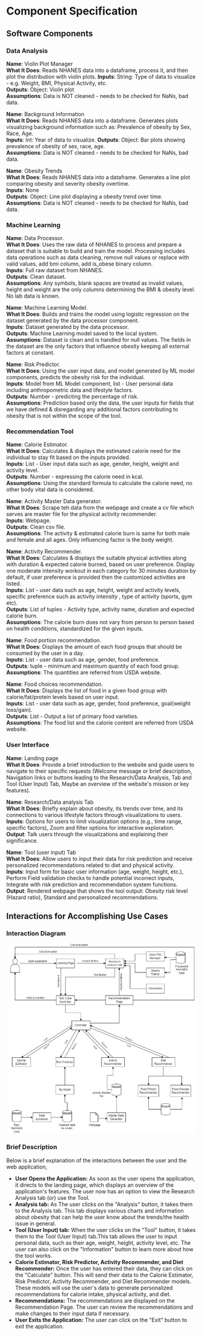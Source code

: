 # Component Specification

## Software Components
### Data Analysis
__Name__: Violin Plot Manager  
__What It Does__: Reads NHANES data into a dataframe, process it, and then plot the distribution with
violin plots.
__Inputs__: String: Type of data to visualize - e.g. Weight, BMI, Physical Activity, etc.  
__Outputs__: Object: Violin plot  
__Assumptions__: Data is NOT cleaned - needs to be checked for NaNs, bad data.

__Name__: Background Information  
__What It Does__: Reads NHANES data into a dataframe. Generates plots visualizing background information
such as: Prevalence of obesity by Sex, Race, Age.  
__Inputs__: Int: Year of data to visualize.
__Outputs__: Object: Bar plots showing prevalence of obesity of sex, race, age.  
__Assumptions__: Data is NOT cleaned - needs to be checked for NaNs, bad data.

__Name__: Obesity Trends  
__What It Does__: Reads NHANES data into a dataframe. Generates a line plot comparing obesity and severity
obesity overtime.  
__Inputs__: None  
__Outputs__: Object: Line plot displaying a obesity trend over time.  
__Assumptions__: Data is NOT cleaned - needs to be checked for NaNs, bad data.

### Machine Learning
__Name__: Data Processor.  
__What It Does__: Uses the raw data of NHANES to process and prepare a dataset that is suitable to build and train the model. Processing includes data operations such as data cleaning, remove null values or replace with valid values, add bmi column, add is_obese binary column.   
__Inputs__: Full raw dataset from NHANES.  
__Outputs__: Clean dataset.  
__Assumptions__: Any symbols, blank spaces are treated as invalid values, height and weight are the only columns determining the BMI & obesity level. No lab data is known. 

__Name__: Machine Learning Model.    
__What It Does__: Builds and trains the model using logistic regression on the dataset generated by the data processor component.   
__Inputs__: Dataset generated by the data processor.  
__Outputs__: Machine Learning model saved to the local system.   
__Assumptions__: Dataset is clean and is handled for null values. The fields in the dataset are the only factors that influence obesity keeping all external factors at constant.

__Name__: Risk Predictor.  
__What It Does__:  Using the user input data, and model generated by ML model components, predicts the obesity risk for the individual.  
__Inputs__: Model from ML Model component, list -  User personal data including anthropometric data and lifestyle factors.  
__Outputs__: Number - predicting the percentage of risk.  
__Assumptions__: Prediction based only the data, the user inputs for fields that we have defined & disregarding any additional factors contributing to obesity that is not within the scope of the tool.

### Recommendation Tool
__Name__: Calorie Estimator.   
__What It Does__: Calculates & displays the estimated calorie need for the individual to stay fit based on the inputs provided.    
__Inputs__: List - User input data such as age, gender, height, weight and activity level.  
__Outputs__: Number - expressing the calorie need in kcal.  
__Assumptions__: Using the standard formula to calculate the calorie need, no other body vital data is considered.

__Name__: Activity Master Data generator.  
__What It Does__: Scrape teh data from the webpage and create a cv file which serves are master file for the physical activity recommender.   
__Inputs__: Webpage.  
__Outputs__: Clean csv file.  
__Assumptions__: The activity & estimated calorie burn is same for both male and female and all ages. Only influencing factor is the body weight. 

__Name__: Activity Recommender.    
__What It Does__: Calculates & displays the suitable physical activities along with duration & expected calorie burned, based on user preference. Display one moderate intensity workout in each category for 30 minutes duration by default, if user preference is provided then the customized activities are listed.   
__Inputs__: List - user data such as age, height, weight and activity levels, specific preference such as activity intensity , type of activity (sports, gym etc).  
__Outputs__: List of tuples - Activity type, activity name, duration and expected calorie burn.  
__Assumptions__: The calorie burn does not vary from person to person based on health conditions, standardized for the given inputs.

__Name__: Food portion recommendation.  
__What It Does__: Displays the amount of each food groups that should be consumed by the user in a day.  
__Inputs__: List - user data such as age, gender, food preference.  
__Outputs__: tuple - minimum and maximum quantity of each food group.  
__Assumptions__: The quantities are referred from USDA website.  

__Name__: Food choices recommendation.  
__What It Does__: Displays the list of food in a given food group with calorie/fat/protein levels based on user input.  
__Inputs__: List - user data such as age, gender, food preference, goal(weight loss/gain).  
__Outputs__: List - Output a list of primary food varieties.  
__Assumptions__: The food list and the calorie content are referred from USDA website.  

### User Interface
__Name__: Landing page  
__What It Does__: Provide a brief introduction to the website and guide users to navigate to their specific requests (Welcome message or brief description, Navigation links or buttons leading to the Research/Data Analysis, Tab and Tool (User Input) Tab, Maybe an overview of the website's mission or key features).

__Name__: Research/Data analysis Tab     
__What It Does__: Briefly explain about obesity, its trends over time, and its connections to various lifestyle factors through visualizations  to users.  
__Inputs__: Options for users to limit visualization options (e.g., time range, specific factors), Zoom and filter options for interactive exploration.  
__Output__: Talk users through the visualizations and explaining their significance.

__Name__: Tool (user input) Tab  
__What It Does__: Allow users to input their data for risk prediction and receive personalized recommendations related to diet and physical activity.  
__Inputs__: Input form for basic user information (age, weight, height, etc.), Perform Field validation checks to handle potential incorrect inputs, Integrate with risk prediction and recommendation system functions.  
__Output__: Rendered webpage that shows the tool output: Obesity risk level (Hazard ratio), Standard and personalized recommendations.

## Interactions for Accomplishing Use Cases

### Interaction Diagram
![interaction-diagram](Interaction_diagram.png)

### Brief Description
Below is a brief explanation of the interactions between the user and the web application,
- **User Opens the Application:** As soon as the user opens the application, it directs to the landing page, which displays an overview of the application's features. The user now has an option to view the Research Analysis tab (or) use the Tool.
- **Analysis tab:** As The user clicks on the "Analysis" button, it takes them to the Analysis tab. This tab displays various charts and information about obesity that can help the user know about the trends/the health issue in general. 
- **Tool (User Input) tab:** When the user clicks on the "Tool" button, it takes them to the Tool (User Input) tab.This tab allows the user to input personal data, such as their age, weight, height, activity level, etc. The user can also click on the "Information" button to learn more about how the tool works.
- **Calorie Estimator, Risk Predictor, Activity Recommender, and Diet Recommender:** Once the user has entered their data, they can click on the "Calculate" button. This will send their data to the Calorie Estimator, Risk Predictor, Activity Recommender, and Diet Recommender models. These models will use the user's data to generate personalized recommendations for calorie intake, physical activity, and diet.
- **Recommendations:** The recommendations are displayed on the Recommendation Page. The user can review the recommendations and make changes to their input data if necessary.
- **User Exits the Application:** The user can click on the "Exit" button to exit the application.